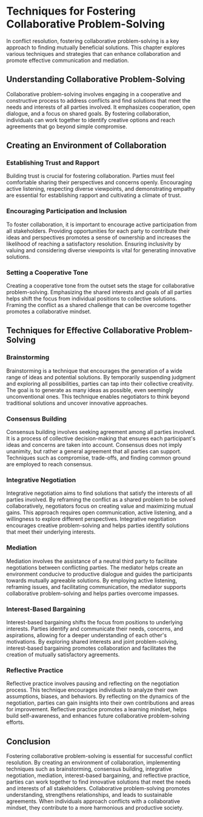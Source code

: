 Techniques for Fostering Collaborative Problem-Solving
===============================================================

In conflict resolution, fostering collaborative problem-solving is a key approach to finding mutually beneficial solutions. This chapter explores various techniques and strategies that can enhance collaboration and promote effective communication and mediation.

Understanding Collaborative Problem-Solving
-------------------------------------------

Collaborative problem-solving involves engaging in a cooperative and constructive process to address conflicts and find solutions that meet the needs and interests of all parties involved. It emphasizes cooperation, open dialogue, and a focus on shared goals. By fostering collaboration, individuals can work together to identify creative options and reach agreements that go beyond simple compromise.

Creating an Environment of Collaboration
----------------------------------------

### Establishing Trust and Rapport

Building trust is crucial for fostering collaboration. Parties must feel comfortable sharing their perspectives and concerns openly. Encouraging active listening, respecting diverse viewpoints, and demonstrating empathy are essential for establishing rapport and cultivating a climate of trust.

### Encouraging Participation and Inclusion

To foster collaboration, it is important to encourage active participation from all stakeholders. Providing opportunities for each party to contribute their ideas and perspectives promotes a sense of ownership and increases the likelihood of reaching a satisfactory resolution. Ensuring inclusivity by valuing and considering diverse viewpoints is vital for generating innovative solutions.

### Setting a Cooperative Tone

Creating a cooperative tone from the outset sets the stage for collaborative problem-solving. Emphasizing the shared interests and goals of all parties helps shift the focus from individual positions to collective solutions. Framing the conflict as a shared challenge that can be overcome together promotes a collaborative mindset.

Techniques for Effective Collaborative Problem-Solving
------------------------------------------------------

### Brainstorming

Brainstorming is a technique that encourages the generation of a wide range of ideas and potential solutions. By temporarily suspending judgment and exploring all possibilities, parties can tap into their collective creativity. The goal is to generate as many ideas as possible, even seemingly unconventional ones. This technique enables negotiators to think beyond traditional solutions and uncover innovative approaches.

### Consensus Building

Consensus building involves seeking agreement among all parties involved. It is a process of collective decision-making that ensures each participant's ideas and concerns are taken into account. Consensus does not imply unanimity, but rather a general agreement that all parties can support. Techniques such as compromise, trade-offs, and finding common ground are employed to reach consensus.

### Integrative Negotiation

Integrative negotiation aims to find solutions that satisfy the interests of all parties involved. By reframing the conflict as a shared problem to be solved collaboratively, negotiators focus on creating value and maximizing mutual gains. This approach requires open communication, active listening, and a willingness to explore different perspectives. Integrative negotiation encourages creative problem-solving and helps parties identify solutions that meet their underlying interests.

### Mediation

Mediation involves the assistance of a neutral third party to facilitate negotiations between conflicting parties. The mediator helps create an environment conducive to productive dialogue and guides the participants towards mutually agreeable solutions. By employing active listening, reframing issues, and facilitating communication, the mediator supports collaborative problem-solving and helps parties overcome impasses.

### Interest-Based Bargaining

Interest-based bargaining shifts the focus from positions to underlying interests. Parties identify and communicate their needs, concerns, and aspirations, allowing for a deeper understanding of each other's motivations. By exploring shared interests and joint problem-solving, interest-based bargaining promotes collaboration and facilitates the creation of mutually satisfactory agreements.

### Reflective Practice

Reflective practice involves pausing and reflecting on the negotiation process. This technique encourages individuals to analyze their own assumptions, biases, and behaviors. By reflecting on the dynamics of the negotiation, parties can gain insights into their own contributions and areas for improvement. Reflective practice promotes a learning mindset, helps build self-awareness, and enhances future collaborative problem-solving efforts.

Conclusion
----------

Fostering collaborative problem-solving is essential for successful conflict resolution. By creating an environment of collaboration, implementing techniques such as brainstorming, consensus building, integrative negotiation, mediation, interest-based bargaining, and reflective practice, parties can work together to find innovative solutions that meet the needs and interests of all stakeholders. Collaborative problem-solving promotes understanding, strengthens relationships, and leads to sustainable agreements. When individuals approach conflicts with a collaborative mindset, they contribute to a more harmonious and productive society.
